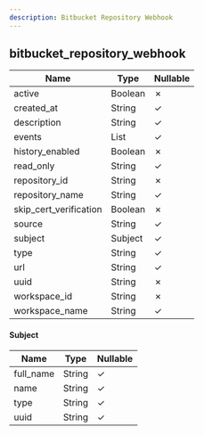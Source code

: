 ```yaml
---
description: Bitbucket Repository Webhook
---
```

bitbucket_repository_webhook
----------------------------

| **Name**               | **Type**     | **Nullable** |
| ---------------------- | ------------ | ------------ |
| active                 | Boolean      | &cross;      |
| created_at             | String       | &check;      |
| description            | String       | &check;      |
| events                 | List<String> | &check;      |
| history_enabled        | Boolean      | &cross;      |
| read_only              | String       | &check;      |
| repository_id          | String       | &cross;      |
| repository_name        | String       | &check;      |
| skip_cert_verification | Boolean      | &cross;      |
| source                 | String       | &check;      |
| subject                | Subject      | &check;      |
| type                   | String       | &check;      |
| url                    | String       | &check;      |
| uuid                   | String       | &cross;      |
| workspace_id           | String       | &cross;      |
| workspace_name         | String       | &check;      |

#### Subject
| **Name**  | **Type** | **Nullable** |
| --------- | -------- | ------------ |
| full_name | String   | &check;      |
| name      | String   | &check;      |
| type      | String   | &check;      |
| uuid      | String   | &check;      |
